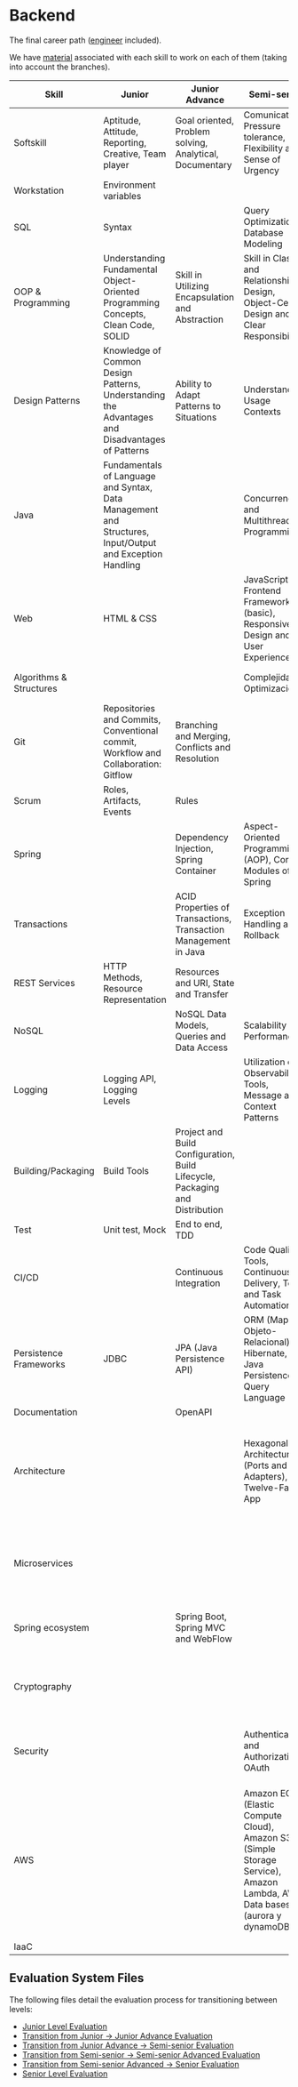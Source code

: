 # Backend

The final career path ([engineer](./engineer-competency-matrix.md) included).

We have [material](../training_paths/engineer_material.md) associated with each skill to work on each of them (taking into account the branches).


| Skill                   | Junior                                                                                                   | Junior Advance                                                               | Semi-senior                                                                                                               | Semi-senior advanced                                        | Senior                                                                                                                                                               |
| ----------------------- | -------------------------------------------------------------------------------------------------------- | ---------------------------------------------------------------------------- | ------------------------------------------------------------------------------------------------------------------------- | ----------------------------------------------------------- | -------------------------------------------------------------------------------------------------------------------------------------------------------------------- |
| Softskill               | Aptitude, Attitude, Reporting, Creative, Team player                                                     | Goal oriented, Problem solving, Analytical, Documentary                      | Comunication, Pressure tolerance, Flexibility and Sense of Urgency                                                        | Autonomy, Negotiation                                       | Responsibility, Conflict resolution, Coaching                                                                                                                        |
| Workstation             | Environment variables                                                                                    |                                                                              |                                                                                                                           |                                                             |                                                                                                                                                                      |
| SQL                     | Syntax                                                                                                   |                                                                              | Query Optimization, Database Modeling                                                                                     |                                                             |                                                                                                                                                                      |
| OOP & Programming       | Understanding Fundamental Object-Oriented Programming Concepts, Clean Code, SOLID                        | Skill in Utilizing Encapsulation and Abstraction                             | Skill in Class and Relationship Design, Object-Centric Design and Clear Responsibilities                                  |                                                             |                                                                                                                                                                      |
| Design Patterns         | Knowledge of Common Design Patterns, Understanding the Advantages and Disadvantages of Patterns          | Ability to Adapt Patterns to Situations                                      | Understanding Usage Contexts                                                                                              |                                                             |                                                                                                                                                                      |
| Java                    | Fundamentals of Language and Syntax, Data Management and Structures, Input/Output and Exception Handling |                                                                              | Concurrency and Multithreading Programming                                                                                |                                                             |                                                                                                                                                                      |
| Web                     | HTML & CSS                                                                                               |                                                                              | JavaScript and Frontend Frameworks (basic), Responsive Design and User Experience                                         |                                                             |                                                                                                                                                                      |
| Algorithms & Structures |                                                                                                          |                                                                              | Complejidad y Optimización:                                                                                               | Fundamental Data Structures                                 |                                                                                                                                                                      |
| Git                     | Repositories and Commits, Conventional commit, Workflow and Collaboration: Gitflow                       | Branching and Merging, Conflicts and Resolution                              |                                                                                                                           |                                                             |                                                                                                                                                                      |
| Scrum                   | Roles, Artifacts, Events                                                                                 | Rules                                                                        |                                                                                                                           |                                                             | Critical Understanding of Scrum                                                                                                                                      |
| Spring                  |                                                                                                          | Dependency Injection, Spring Container                                       | Aspect-Oriented Programming (AOP), Core Modules of Spring                                                                 |                                                             |                                                                                                                                                                      |
| Transactions            |                                                                                                          | ACID Properties of Transactions, Transaction Management in Java              | Exception Handling and Rollback                                                                                           | Isolation Levels of Transactions                            |                                                                                                                                                                      |
| REST Services           | HTTP Methods, Resource Representation                                                                    | Resources and URI, State and Transfer                                        |                                                                                                                           |                                                             | HTTP Architecture                                                                                                                                                    |
| NoSQL                   |                                                                                                          | NoSQL Data Models, Queries and Data Access                                   | Scalability and Performance                                                                                               | Consistency and Transactions                                |                                                                                                                                                                      |
| Logging                 | Logging API, Logging Levels                                                                              |                                                                              | Utilization of Observability Tools, Message and Context Patterns                                                          |                                                             |                                                                                                                                                                      |
| Building/Packaging      | Build Tools                                                                                              | Project and Build Configuration, Build Lifecycle, Packaging and Distribution |                                                                                                                           |                                                             |                                                                                                                                                                      |
| Test                    | Unit test, Mock                                                                                          | End to end, TDD                                                              |                                                                                                                           |                                                             |                                                                                                                                                                      |
| CI/CD                   |                                                                                                          | Continuous Integration                                                       | Code Quality Tools, Continuous Delivery, Test and Task Automation                                                         | Detailed Lifecycle, Workflows and pipelines                 |                                                                                                                                                                      |
| Persistence Frameworks  | JDBC                                                                                                     | JPA (Java Persistence API)                                                   | ORM (Mapeo Objeto-Relacional), Hibernate, Java Persistence Query Language                                                 |                                                             |                                                                                                                                                                      |
| Documentation           |                                                                                                          | OpenAPI                                                                      |                                                                                                                           |                                                             |                                                                                                                                                                      |
| Architecture            |                                                                                                          |                                                                              | Hexagonal Architecture (Ports and Adapters), Twelve-Factor App                                                            | Event-Driven Architecture, Event Sourcing (Event Storage)   | Usage of Architectures, Reactive Programming, CQRS (Command Query Responsibility Segregation)                                                                        |
| Microservices           |                                                                                                          |                                                                              |                                                                                                                           | Microservices Architecture, Scalability and Fault Tolerance | Decomposition and Clear Responsibilities, Data Management and Communication                                                                                          |
| Spring ecosystem        |                                                                                                          | Spring Boot, Spring MVC and WebFlow                                          |                                                                                                                           | Spring Data, Spring Cloud                                   | Spring Security, Spring Batch, Spring Integration                                                                                                                    |
| Cryptography            |                                                                                                          |                                                                              |                                                                                                                           | Key Management                                              | Encryption and Decryption, Cryptographic Algorithms, Authentication and Integrity                                                                                    |
| Security                |                                                                                                          |                                                                              | Authentication and Authorization, OAuth                                                                                   | Web Threat Protection, Management of Sessions and Tokens    | Use of Tools and Protocols, Certificates                                                                                                                             |
| AWS                     |                                                                                                          |                                                                              | Amazon EC2 (Elastic Compute Cloud), Amazon S3 (Simple Storage Service), Amazon Lambda, AWS Data bases (aurora y dynamoDB) |                                                             | Amazon SNS (Simple Notification Service), Amazon SQS (Simple Queue Service), Networking en AWS (VPCs..), Other products like IAM, AWS.<br>Fargate, EventBridge, etc. |
| IaaC                    |                                                                                                          |                                                                              |                                                                                                                           |                                                             | CDK, Terraform                                                                                                                                                       |


## Evaluation System Files

The following files detail the evaluation process for transitioning between levels:

- [Junior Level Evaluation](./developer%20competency%20evaluation%20system/junior_level.md)
- [Transition from Junior → Junior Advance Evaluation](./developer%20competency%20evaluation%20system/junior_to_junior_advance_level.md)
- [Transition from Junior Advance → Semi-senior Evaluation](./developer%20competency%20evaluation%20system/junior_advance_to_semi_senior_level.md)
- [Transition from Semi-senior → Semi-senior Advanced Evaluation](./developer%20competency%20evaluation%20system/semi_senior_to_semi_senior_advanced_level.md)
- [Transition from Semi-senior Advanced → Senior Evaluation](./developer%20competency%20evaluation%20system/semi_senior_advanced_to_senior_level.md)
- [Senior Level Evaluation](./developer%20competency%20evaluation%20system/senior_level.md)
